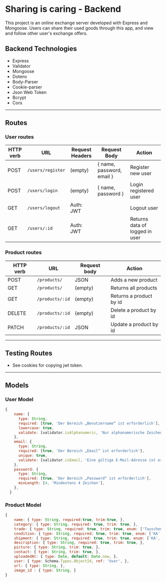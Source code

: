 # Sharing is caring - Backend

This project is an online exchange server developed with Express and Mongoose. Users can share their used goods through this app, and view and follow other user's exchange offers.

## Backend Technologies
 
- Express
- Validator
- Mongoose
- Dotenv
- Body-Parser
- Cookie-parser
- Json Web Token
- Bcrypt
- Cors

<hr>

## Routes

### User routes

| HTTP verb | URL               | Request Headers | Request Body              | Action                         |
| --------- | ------------------| --------------- | ------------------------- |------------------------------- |
| POST      | `/users/register` | (empty)         | { name, password, email } | Register new user              |
| POST      | `/users/login`    | (empty)         | { name, password }        | Login registered user          |
| GET       | `/users/logout`   | Auth: JWT       |                           | Logout user                    |
| GET       | `/users/:id`      | Auth: JWT       |                           | Returns data of logged in user |



### Product routes

| HTTP verb | URL                  | Request body | Action                     |
| --------- | -------------------- | ------------ | -------------------------- |
| POST      | `/products/`         | JSON         | Adds a new product         |
| GET       | `/products/`         | (empty)      | Returns all products       |
| GET       | `/products/:id`      | (empty)      | Returns a product by id    |
| DELETE    | `/products/:id`      | (empty)      | Delete a product by id     |
| PATCH     | `/products/:id`      | JSON         | Update a product by id     |

<hr>

## Testing Routes

- See cookies for copying jwt token.

<hr>

## Models

### User Model

```js
{
    name: {
      type: String,
      required: [true, 'Der Bereich „Benutzername“ ist erforderlich'],
      lowercase: true,
      validate: [validator.isAlphanumeric, 'Nur alphanumerische Zeichen'],
    },
    email: {
      type: String,
      required: [true, 'Der Bereich „Email“ ist erforderlich'],
      unique: true,
      validate: [validator.isEmail, 'Eine gültige E-Mail-Adresse ist erforderlich'],
    },
    password: {
      type: String,
      required: [true, 'Der Bereich „Password“ ist erforderlich'],
      minLength: [4, 'Mindestens 4 Zeichen'],
    },
  }
```

### Product Model

```js
{
    name: { type: String, required:true, trim:true, },
    category: { type: String, required: true, trim: true, },
    trade: { type: String, required: true, trim: true, enum: ['Tauschen', 'Verschenken'], default: 'Tauschen', },
    condition: { type: String, required: true, trim: true, enum: ['KA', 'Neu', 'Gebraucht'], default: 'KA' },
    shipment: { type: String, required: true, trim: true, enum: ['KA', 'Abholung', 'Versand'], default: 'KA' },
    description: { type: String, required: true, trim: true, },
    picture: { type: String, trim: true, },
    contact: { type: String, trim: true, },
    uploadedAt: { type: Date, default: Date.now, },
    user: { type: Schema.Types.ObjectId, ref: 'User', },
    url: { type: String, },
    image_id : { type: String, }
}
```
